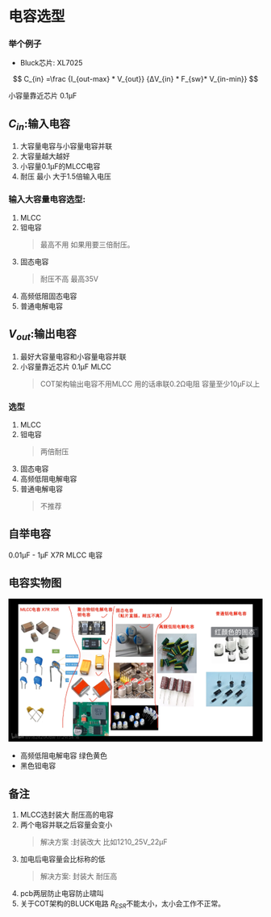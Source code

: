 # 电容选型

### 举个例子
- Bluck芯片: XL7025

$$ C_{in} =\frac {I_{out-max} * V_{out}} 
{ΔV_{in} * F_{sw}* V_{in-min}} $$

小容量靠近芯片 0.1μF

## $C_{in}$:输入电容 
1. 大容量电容与小容量电容并联
2. 大容量越大越好
3. 小容量0.1μF的MLCC电容
4. 耐压 最小 大于1.5倍输入电压

### 输入大容量电容选型:
1. MLCC
2. 钽电容 
    > 最高不用 如果用要三倍耐压。
3. 固态电容
    > 耐压不高 最高35V
4. 高频低阻固态电容
5. 普通电解电容

## $V_{out}$:输出电容
1. 最好大容量电容和小容量电容并联
2. 小容量靠近芯片 0.1μF MLCC
    > COT架构输出电容不用MLCC 用的话串联0.2Ω电阻 容量至少10μF以上
    
### 选型
1. MLCC
2. 钽电容
    > 两倍耐压
3. 固态电容
4. 高频低阻电解电容
5. 普通电解电容
    > 不推荐
    
## 自举电容 
0.01μF - 1μF X7R MLCC 电容

## 电容实物图
![电容](_res/104894717190454472.png)
- 高频低阻电解电容 绿色黄色
- 黑色钽电容

## 备注
1. MLCC选封装大 耐压高的电容 
2. 两个电容并联之后容量会变小 
    > 解决方案 :封装改大 比如1210_25V_22μF
3. 加电后电容量会比标称的低
    > 解决方案: 封装大 耐压高
4. pcb两层防止电容防止啸叫
5. 关于COT架构的BLUCK电路 $R_{ESR}$不能太小，太小会工作不正常。
